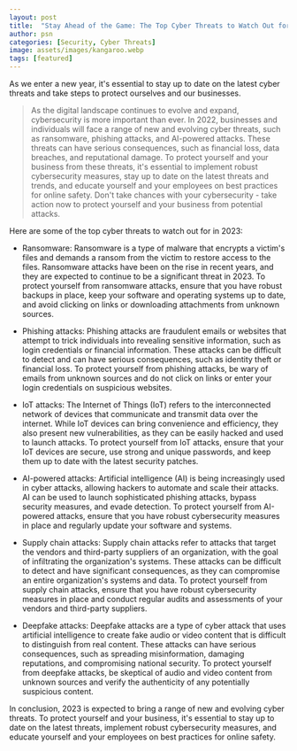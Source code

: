```yaml
---
layout: post
title:  "Stay Ahead of the Game: The Top Cyber Threats to Watch Out for in 2023"
author: psn
categories: [Security, Cyber Threats]
image: assets/images/kangaroo.webp
tags: [featured]
---
```

As we enter a new year, it's essential to stay up to date on the latest cyber threats and take steps to protect ourselves and our businesses.

>As the digital landscape continues to evolve and expand, cybersecurity is more important than ever. In 2022, businesses and individuals will face a range of new and evolving cyber threats, such as ransomware, phishing attacks, and AI-powered attacks. These threats can have serious consequences, such as financial loss, data breaches, and reputational damage. To protect yourself and your business from these threats, it's essential to implement robust cybersecurity measures, stay up to date on the latest threats and trends, and educate yourself and your employees on best practices for online safety. Don't take chances with your cybersecurity - take action now to protect yourself and your business from potential attacks.

Here are some of the top cyber threats to watch out for in 2023:

* Ransomware: Ransomware is a type of malware that encrypts a victim's files and demands a ransom from the victim to restore access to the files. Ransomware attacks have been on the rise in recent years, and they are expected to continue to be a significant threat in 2023. To protect yourself from ransomware attacks, ensure that you have robust backups in place, keep your software and operating systems up to date, and avoid clicking on links or downloading attachments from unknown sources.

* Phishing attacks: Phishing attacks are fraudulent emails or websites that attempt to trick individuals into revealing sensitive information, such as login credentials or financial information. These attacks can be difficult to detect and can have serious consequences, such as identity theft or financial loss. To protect yourself from phishing attacks, be wary of emails from unknown sources and do not click on links or enter your login credentials on suspicious websites.

* IoT attacks: The Internet of Things (IoT) refers to the interconnected network of devices that communicate and transmit data over the internet. While IoT devices can bring convenience and efficiency, they also present new vulnerabilities, as they can be easily hacked and used to launch attacks. To protect yourself from IoT attacks, ensure that your IoT devices are secure, use strong and unique passwords, and keep them up to date with the latest security patches.

* AI-powered attacks: Artificial intelligence (AI) is being increasingly used in cyber attacks, allowing hackers to automate and scale their attacks. AI can be used to launch sophisticated phishing attacks, bypass security measures, and evade detection. To protect yourself from AI-powered attacks, ensure that you have robust cybersecurity measures in place and regularly update your software and systems.

* Supply chain attacks: Supply chain attacks refer to attacks that target the vendors and third-party suppliers of an organization, with the goal of infiltrating the organization's systems. These attacks can be difficult to detect and have significant consequences, as they can compromise an entire organization's systems and data. To protect yourself from supply chain attacks, ensure that you have robust cybersecurity measures in place and conduct regular audits and assessments of your vendors and third-party suppliers.

* Deepfake attacks: Deepfake attacks are a type of cyber attack that uses artificial intelligence to create fake audio or video content that is difficult to distinguish from real content. These attacks can have serious consequences, such as spreading misinformation, damaging reputations, and compromising national security. To protect yourself from deepfake attacks, be skeptical of audio and video content from unknown sources and verify the authenticity of any potentially suspicious content.

In conclusion, 2023 is expected to bring a range of new and evolving cyber threats. To protect yourself and your business, it's essential to stay up to date on the latest threats, implement robust cybersecurity measures, and educate yourself and your employees on best practices for online safety.

